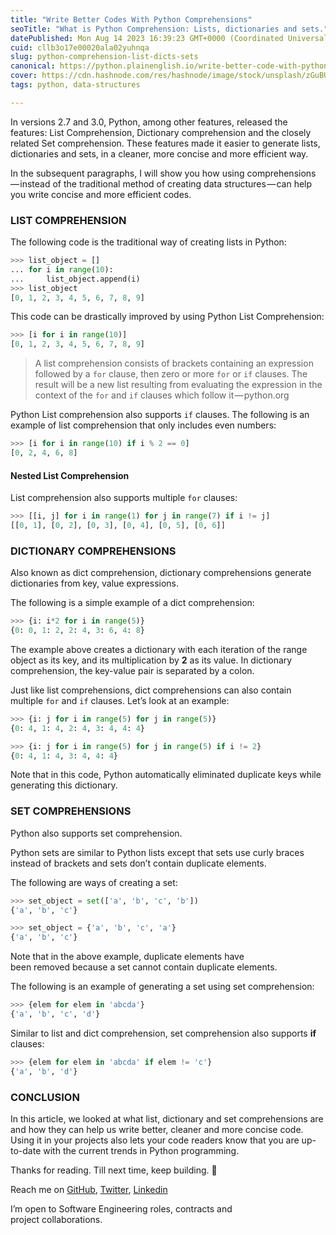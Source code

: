 ```yaml
---
title: "Write Better Codes With Python Comprehensions"
seoTitle: "What is Python Comprehension: Lists, dictionaries and sets."
datePublished: Mon Aug 14 2023 16:39:23 GMT+0000 (Coordinated Universal Time)
cuid: cllb3o17e00020ala02yuhnqa
slug: python-comprehension-list-dicts-sets
canonical: https://python.plainenglish.io/write-better-code-with-python-comprehension-bad8376e44ee
cover: https://cdn.hashnode.com/res/hashnode/image/stock/unsplash/zGuBURGGmdY/upload/130ede51a665e0e48ab3b372c0541f34.jpeg
tags: python, data-structures

---
```


In versions 2.7 and 3.0, Python, among other features, released the features: List Comprehension, Dictionary comprehension and the closely related Set comprehension. These features made it easier to generate lists, dictionaries and sets, in a cleaner, more concise and more efficient way.

In the subsequent paragraphs, I will show you how using comprehensions — instead of the traditional method of creating data structures — can help you write concise and more efficient codes.

### LIST COMPREHENSION

The following code is the traditional way of creating lists in Python:

```python
>>> list_object = []
... for i in range(10):
...     list_object.append(i)
>>> list_object
[0, 1, 2, 3, 4, 5, 6, 7, 8, 9]
```

This code can be drastically improved by using Python List Comprehension:

```python
>>> [i for i in range(10)]
[0, 1, 2, 3, 4, 5, 6, 7, 8, 9]
```

> A list comprehension consists of brackets containing an expression followed by a `for` clause, then zero or more `for` or `if` clauses. The result will be a new list resulting from evaluating the expression in the context of the `for` and `if` clauses which follow it — python.org

Python List comprehension also supports `if` clauses. The following is an example of list comprehension that only includes even numbers:

```python
>>> [i for i in range(10) if i % 2 == 0]
[0, 2, 4, 6, 8]
```

#### Nested List Comprehension

List comprehension also supports multiple `for` clauses:

```python
>>> [[i, j] for i in range(1) for j in range(7) if i != j]
[[0, 1], [0, 2], [0, 3], [0, 4], [0, 5], [0, 6]]
```

### DICTIONARY COMPREHENSIONS

Also known as dict comprehension, dictionary comprehensions generate dictionaries from key, value expressions.

The following is a simple example of a dict comprehension:

```python
>>> {i: i*2 for i in range(5)}
{0: 0, 1: 2, 2: 4, 3: 6, 4: 8}
```

The example above creates a dictionary with each iteration of the range object as its key, and its multiplication by **2** as its value. In dictionary comprehension, the key-value pair is separated by a colon.

Just like list comprehensions, dict comprehensions can also contain multiple `for` and `if` clauses. Let’s look at an example:

```python
>>> {i: j for i in range(5) for j in range(5)}
{0: 4, 1: 4, 2: 4, 3: 4, 4: 4}

>>> {i: j for i in range(5) for j in range(5) if i != 2}
{0: 4, 1: 4, 3: 4, 4: 4}
```

Note that in this code, Python automatically eliminated duplicate keys while generating this dictionary.

### SET COMPREHENSIONS

Python also supports set comprehension.

Python sets are similar to Python lists except that sets use curly braces instead of brackets and sets don’t contain duplicate elements.

The following are ways of creating a set:

```python
>>> set_object = set(['a', 'b', 'c', 'b'])
{'a', 'b', 'c'}

>>> set_object = {'a', 'b', 'c', 'a'}
{'a', 'b', 'c'}
```

Note that in the above example, duplicate elements have been removed because a set cannot contain duplicate elements.

The following is an example of generating a set using set comprehension:

```python
>>> {elem for elem in 'abcda'}
{'a', 'b', 'c', 'd'}
```

Similar to list and dict comprehension, set comprehension also supports **if** clauses:

```python
>>> {elem for elem in 'abcda' if elem != 'c'}
{'a', 'b', 'd'}
```

### CONCLUSION

In this article, we looked at what list, dictionary and set comprehensions are and how they can help us write better, cleaner and more concise code. Using it in your projects also lets your code readers know that you are up-to-date with the current trends in Python programming.

Thanks for reading. Till next time, keep building. 🚀

Reach me on [GitHub](https://github.com/Dheelyte), [Twitter](https://twitter.com/DelightGbolahan), [Linkedin](https://www.linkedin.com/in/delight-olagbuji)

I’m open to Software Engineering roles, contracts and project collaborations.